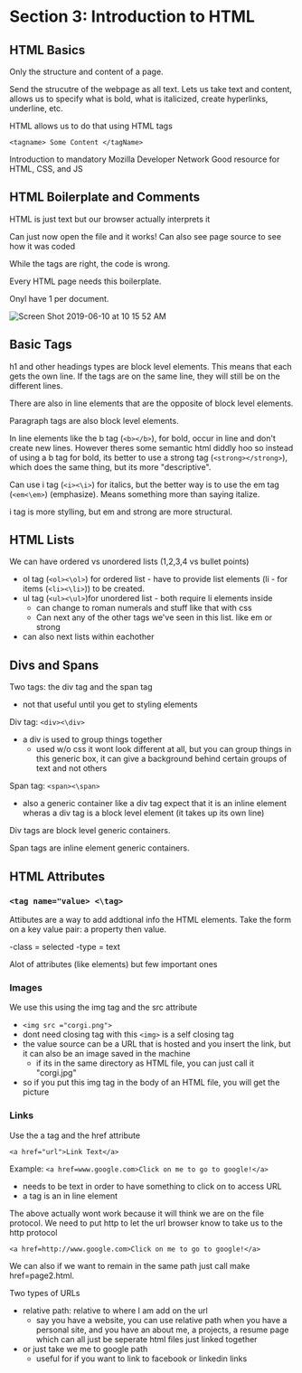 # Section 3: Introduction to HTML

## HTML Basics

Only the structure and content of a page.

Send the strucutre of the webpage as all text.
Lets us take text and content, allows us to specify what is bold, what is italicized, create hyperlinks, underline, etc.

HTML allows us to do that using HTML tags

`<tagname> Some Content </tagName>`

Introduction to mandatory
Mozilla Developer Network
Good resource for HTML, CSS, and JS

## HTML Boilerplate and Comments

HTML is just text but our browser actually interprets it

Can just now open the file and it works! Can also see page source to see how it was coded

While the tags are right, the code is wrong.

Every HTML page needs this boilerplate.

Onyl have 1 per document.

![Screen Shot 2019-06-10 at 10 15 52 AM](https://user-images.githubusercontent.com/42192106/59201605-c89b6e80-8b68-11e9-8430-81e0b274bd6d.png)

## Basic Tags

h1 and other headings types are block level elements.
This means that each gets the own line. If the tags are on the same line,
they will still be on the different lines.

There are also in line elements that are the opposite of block level elements.

Paragraph tags are also block level elements.

In line elements like the b tag (`<b></b>`), for bold, occur in line and don't create new lines. However theres some semantic html diddly hoo so instead of using a b tag for bold, its better to use a strong tag (`<strong></strong>`), which does the same thing, but its more "descriptive".

Can use i tag (`<i><\i>`)  for italics, but the better way is to use the em tag (`<em<\em>`) (emphasize). Means something more than saying italize.

i tag is more stylling, but em and strong are more structural.

## HTML Lists

We can have ordered vs unordered lists (1,2,3,4 vs bullet points)

- ol tag (`<ol><\ol>`) for ordered list - have to provide list elements (li - for items (`<li><\li>`)) to be created.
- ul tag (`<ul><\ul>`)for unordered list - both require li elements inside
  - can change to roman numerals and stuff like that with css
  - Can next any of the other tags we've seen in this list. like em or strong
- can also next lists within eachother

## Divs and Spans

Two tags: the div tag and the span tag

- not that useful until you get to styling elements

Div tag: `<div><\div>`

- a div is used to group things together
  - used w/o css it wont look different at all, but you can group things in this generic box, it can give a background behind certain groups of text and not others
  
Span tag: `<span><\span>`

- also a generic container like a div tag expect that it is an inline element wheras a div tag is a block level element (it takes up its own line)

Div tags are block level generic containers.

Span tags are inline element generic containers.

## HTML Attributes

### `<tag name="value> <\tag>`

Attibutes are a way to add addtional info the HTML elements.
Take the form on a key value pair: a property then value.

  -class = selected
  -type = text

Alot of attributes (like elements) but few important ones

### Images

We use this using the img tag and the src attribute

- `<img src ="corgi.png">`
- dont need closing tag with this `<img>` is a self closing tag
- the value source can be a URL that is hosted and you insert the link, but it can also be an image saved in the machine
  - if its in the same directory as HTML file, you can just call it "corgi.jpg"
- so if you put this img tag in the body of an HTML file, you will get the picture

### Links

Use the a tag and the href attribute

`<a href="url">Link Text</a>`

Example:
`<a href=www.google.com>Click on me to go to google!</a>`

- needs to be text in order to have something to click on to access URL
- a tag is an in line element

The above actually wont work because it will think we are on the file protocol.
We need to put http to let the url browser know to take us to the http protocol

`<a href=http://www.google.com>Click on me to go to google!</a>`

We can also if we want to remain in the same path just call make href=page2.html.

Two types of URLs

- relative path: relative to where I am add on the url
  - say you have a website, you can use relative path when you have a personal site, and you have an about me, a projects, a resume page which can all just be seperate html files just linked together
- or just take we me to google path
  - useful for if you want to link to facebook or linkedin links
